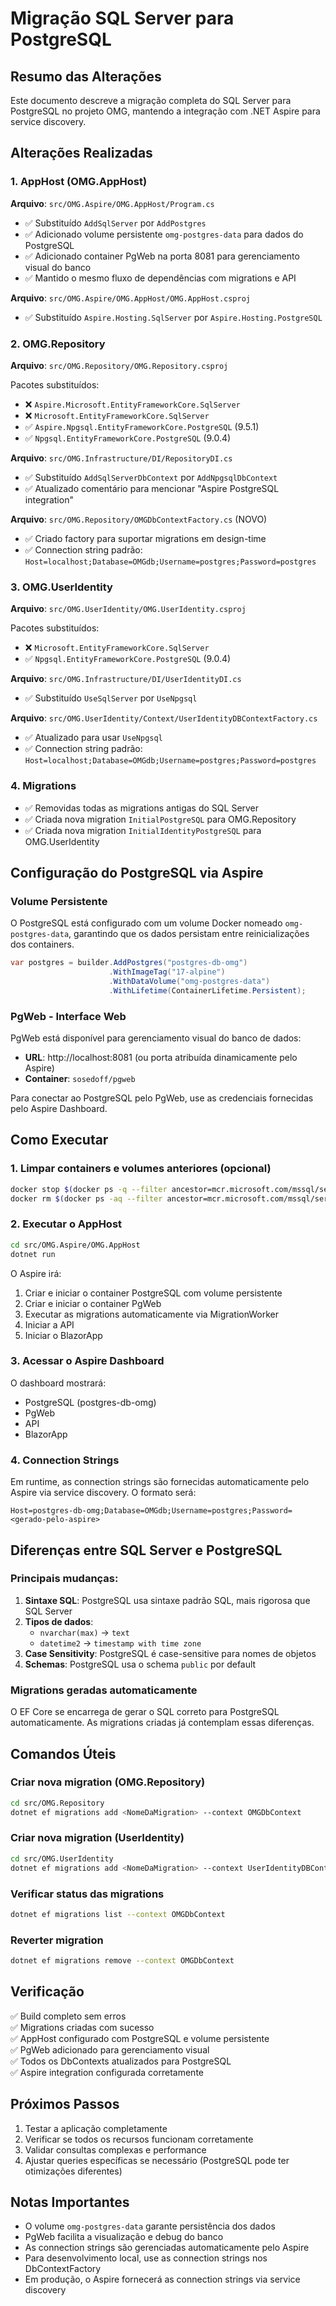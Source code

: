 # Migração SQL Server para PostgreSQL

## Resumo das Alterações

Este documento descreve a migração completa do SQL Server para PostgreSQL no projeto OMG, mantendo a integração com .NET Aspire para service discovery.

## Alterações Realizadas

### 1. AppHost (OMG.AppHost)

**Arquivo**: `src/OMG.Aspire/OMG.AppHost/Program.cs`

- ✅ Substituído `AddSqlServer` por `AddPostgres`
- ✅ Adicionado volume persistente `omg-postgres-data` para dados do PostgreSQL
- ✅ Adicionado container PgWeb na porta 8081 para gerenciamento visual do banco
- ✅ Mantido o mesmo fluxo de dependências com migrations e API

**Arquivo**: `src/OMG.Aspire/OMG.AppHost/OMG.AppHost.csproj`

- ✅ Substituído `Aspire.Hosting.SqlServer` por `Aspire.Hosting.PostgreSQL`

### 2. OMG.Repository

**Arquivo**: `src/OMG.Repository/OMG.Repository.csproj`

Pacotes substituídos:
- ❌ `Aspire.Microsoft.EntityFrameworkCore.SqlServer`
- ❌ `Microsoft.EntityFrameworkCore.SqlServer`
- ✅ `Aspire.Npgsql.EntityFrameworkCore.PostgreSQL` (9.5.1)
- ✅ `Npgsql.EntityFrameworkCore.PostgreSQL` (9.0.4)

**Arquivo**: `src/OMG.Infrastructure/DI/RepositoryDI.cs`

- ✅ Substituído `AddSqlServerDbContext` por `AddNpgsqlDbContext`
- ✅ Atualizado comentário para mencionar "Aspire PostgreSQL integration"

**Arquivo**: `src/OMG.Repository/OMGDbContextFactory.cs` (NOVO)

- ✅ Criado factory para suportar migrations em design-time
- ✅ Connection string padrão: `Host=localhost;Database=OMGdb;Username=postgres;Password=postgres`

### 3. OMG.UserIdentity

**Arquivo**: `src/OMG.UserIdentity/OMG.UserIdentity.csproj`

Pacotes substituídos:
- ❌ `Microsoft.EntityFrameworkCore.SqlServer`
- ✅ `Npgsql.EntityFrameworkCore.PostgreSQL` (9.0.4)

**Arquivo**: `src/OMG.Infrastructure/DI/UserIdentityDI.cs`

- ✅ Substituído `UseSqlServer` por `UseNpgsql`

**Arquivo**: `src/OMG.UserIdentity/Context/UserIdentityDBContextFactory.cs`

- ✅ Atualizado para usar `UseNpgsql`
- ✅ Connection string padrão: `Host=localhost;Database=OMGdb;Username=postgres;Password=postgres`

### 4. Migrations

- ✅ Removidas todas as migrations antigas do SQL Server
- ✅ Criada nova migration `InitialPostgreSQL` para OMG.Repository
- ✅ Criada nova migration `InitialIdentityPostgreSQL` para OMG.UserIdentity

## Configuração do PostgreSQL via Aspire

### Volume Persistente

O PostgreSQL está configurado com um volume Docker nomeado `omg-postgres-data`, garantindo que os dados persistam entre reinicializações dos containers.

```csharp
var postgres = builder.AddPostgres("postgres-db-omg")
                      .WithImageTag("17-alpine")
                      .WithDataVolume("omg-postgres-data")
                      .WithLifetime(ContainerLifetime.Persistent);
```

### PgWeb - Interface Web

PgWeb está disponível para gerenciamento visual do banco de dados:
- **URL**: http://localhost:8081 (ou porta atribuída dinamicamente pelo Aspire)
- **Container**: `sosedoff/pgweb`

Para conectar ao PostgreSQL pelo PgWeb, use as credenciais fornecidas pelo Aspire Dashboard.

## Como Executar

### 1. Limpar containers e volumes anteriores (opcional)

```bash
docker stop $(docker ps -q --filter ancestor=mcr.microsoft.com/mssql/server:2022-latest)
docker rm $(docker ps -aq --filter ancestor=mcr.microsoft.com/mssql/server:2022-latest)
```

### 2. Executar o AppHost

```bash
cd src/OMG.Aspire/OMG.AppHost
dotnet run
```

O Aspire irá:
1. Criar e iniciar o container PostgreSQL com volume persistente
2. Criar e iniciar o container PgWeb
3. Executar as migrations automaticamente via MigrationWorker
4. Iniciar a API
5. Iniciar o BlazorApp

### 3. Acessar o Aspire Dashboard

O dashboard mostrará:
- PostgreSQL (postgres-db-omg)
- PgWeb
- API
- BlazorApp

### 4. Connection Strings

Em runtime, as connection strings são fornecidas automaticamente pelo Aspire via service discovery. O formato será:

```
Host=postgres-db-omg;Database=OMGdb;Username=postgres;Password=<gerado-pelo-aspire>
```

## Diferenças entre SQL Server e PostgreSQL

### Principais mudanças:

1. **Sintaxe SQL**: PostgreSQL usa sintaxe padrão SQL, mais rigorosa que SQL Server
2. **Tipos de dados**: 
   - `nvarchar(max)` → `text`
   - `datetime2` → `timestamp with time zone`
3. **Case Sensitivity**: PostgreSQL é case-sensitive para nomes de objetos
4. **Schemas**: PostgreSQL usa o schema `public` por default

### Migrations geradas automaticamente

O EF Core se encarrega de gerar o SQL correto para PostgreSQL automaticamente. As migrations criadas já contemplam essas diferenças.

## Comandos Úteis

### Criar nova migration (OMG.Repository)
```bash
cd src/OMG.Repository
dotnet ef migrations add <NomeDaMigration> --context OMGDbContext
```

### Criar nova migration (UserIdentity)
```bash
cd src/OMG.UserIdentity
dotnet ef migrations add <NomeDaMigration> --context UserIdentityDBContext
```

### Verificar status das migrations
```bash
dotnet ef migrations list --context OMGDbContext
```

### Reverter migration
```bash
dotnet ef migrations remove --context OMGDbContext
```

## Verificação

✅ Build completo sem erros  
✅ Migrations criadas com sucesso  
✅ AppHost configurado com PostgreSQL e volume persistente  
✅ PgWeb adicionado para gerenciamento visual  
✅ Todos os DbContexts atualizados para PostgreSQL  
✅ Aspire integration configurada corretamente  

## Próximos Passos

1. Testar a aplicação completamente
2. Verificar se todos os recursos funcionam corretamente
3. Validar consultas complexas e performance
4. Ajustar queries específicas se necessário (PostgreSQL pode ter otimizações diferentes)

## Notas Importantes

- O volume `omg-postgres-data` garante persistência dos dados
- PgWeb facilita a visualização e debug do banco
- As connection strings são gerenciadas automaticamente pelo Aspire
- Para desenvolvimento local, use as connection strings nos DbContextFactory
- Em produção, o Aspire fornecerá as connection strings via service discovery
